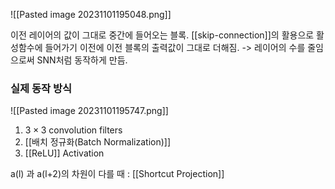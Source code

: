 ![[Pasted image 20231101195048.png]]

이전 레이어의 값이 그대로 중간에 들어오는 블록.
[[skip-connection]]의 활용으로 활성함수에 들어가기 이전에 이전 블록의 출력값이 그대로 더해짐.
-> 레이어의 수를 줄임으로써 SNN처럼 동작하게 만듬.


### 실제 동작 방식
![[Pasted image 20231101195747.png]]

1) $3\times3$ convolution filters
2) [[배치 정규화(Batch Normalization)]]
3) [[ReLU]] Activation

a(l) 과 a(l+2)의 차원이 다를 때 : [[Shortcut Projection]]
